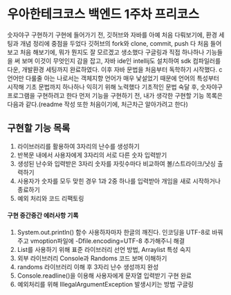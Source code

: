 # 우아한테크코스 백엔드 1주차 프리코스
숫자야구 구현하기
구현에 들어가기 전, 깃허브와 자바를 아예 처음 다뤄보기에, 환경 세팅과 개념 정리에 중점을 두었다
깃허브의 fork와 clone, commit, push 다 처음 들어보고 처음 해보기에, 뭐가 뭔지도 잘 모르겠고 생소했다
구글링과 직접 하나하나 기능들을 써 보며 이것이 무엇인지 감을 잡고, 자바 ide인 intellij도 설치하여 sdk 컴파일러를 다운, 개발환경 세팅까지 완료하였다.
이후 자바 문법을 처음부터 독학하기 시작했다. c언어만 다룰줄 아는 나로서는 객체지향 언어가 매우 낯설었기 때문에 언어의 특성부터 시작해 기초 문법까지 하나하나
익히기 위해 노력했다
기초적인 문법 숙달 후, 숫자야구 프로그램을 구현하려고 한다
먼저 기능을 구현하기 전, 내가 생각한 구현할 기능 목록은 다음과 같다.(readme 작성 또한 처음이기에, 처근차근 알아가려고 한다)
## 구현할 기능 목록
1. 라이브러리를 활용하여 3자리의 난수를 생성하기
2. 반복문 내에서 사용자에게 3자리의 서로 다른 숫자 입력받기
3. 생성된 난수와 입력받은 3자리 숫자를 자릿수마다 비교하여 볼/스트라이크/낫싱 출력하기
4. 사용자가 숫자를 모두 맞힌 경우 1과 2중 하나를 입력받아 개임을 새로 시작하거나 종료하기
5. 예외 처리와 코드 리팩토링


#### 구현 중간중간 에러사항 기록
1. System.out.println() 함수 사용하자마자 한글의 깨진다. 인코딩을 UTF-8로 바꿔주고 vmoption파일에 -Dfile.encoding=UTF-8 추가해주니 해결
2. List를 사용하기 위해 표준 라이브러리 선언 방법, Arraylist 특성 숙지
3. 외부 라이브러리 Console과 Randoms 코드 보며 이해하기
4. randoms 라이브러리 이해 후 3자리 난수 생성까지 완성
5. Console.readline()을 이용해 사용자에게 문자열 입력받기 구현 완료
6. 예외처리를 위해 IllegalArgumentException 발생시키는 방법 구글링